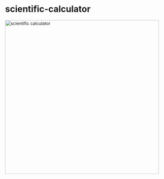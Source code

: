 # scientific-calculator
<img width="499" alt="scientific calculator" src="https://github.com/ChaitanyaMane/scientific-calculator/assets/141495750/c3589c5a-df5a-44f4-9bd5-2b50286ccea0">

